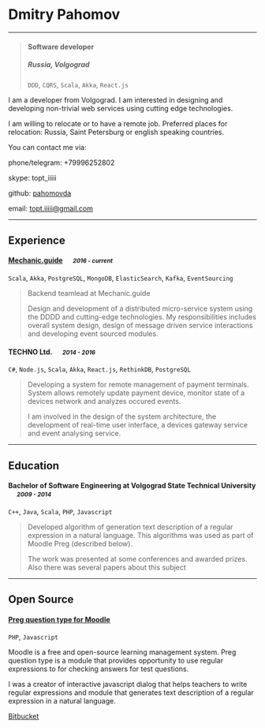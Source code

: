 # Dmitry Pahomov

---

> #### Software developer
> #####  Russia, Volgograd &emsp;
> `DDD`, `CQRS`, `Scala`, `Akka`, `React.js`

I am a developer from Volgograd. I am interested in designing and developing non-trivial web services using cutting edge technologies.

I am willing to relocate or to have a remote job. Preferred places for relocation: Russia, Saint Petersburg or english speaking countries.

You can contact me via:

phone/telegram: +79996252802

skype: topt_iiiii

github: [pahomovda](https://github.com/pahomovda)

email: 	topt.iiiii@gmail.com

---
## Experience
#### [Mechanic.guide](https://mechanic.guide) &emsp; <small>*2016 - current*</small>
`Scala`, `Akka`, `PostgreSQL`, `MongoDB`, `ElasticSearch`, `Kafka`, `EventSourcing`
> Backend teamlead at Mechanic.guide 
>
> Design and development of a distributed micro-service system using the DDDD and cutting-edge technologies. 
> My responsibilities includes overall system design, design of message driven service interactions and developing event sourced modules.

#### TECHNO Ltd. &emsp; <small>*2014 - 2016*</small>
`C#`, `Node.js`, `Scala`, `Akka`, `React.js`, `RethinkDB`, `PostgreSQL`
> Developing a system for remote management of payment terminals. System allows remotely update payment device, monitor state of a devices network and analyzes occured events.
> 
> I am involved in the design of the system architecture, the development of real-time user interface, a devices gateway service and event analysing service.

---
## Education
#### Bachelor of Software Engineering at Volgograd State Technical University &emsp; <small>*2009 - 2014*</small>
`C++`, `Java`, `Scala`, `PHP`, `Javascript `
> Developed algorithm of generation text description of a regular expression in a natural language. This algorithms was used as part of Moodle Preg (described below).
> 
> The work was presented at some conferences and awarded prizes. Also there was several papers about this subject

---
## Open Source
#### [Preg question type for Moodle](https://docs.moodle.org/31/en/Preg_question_type)

`PHP`, `Javascript `

Moodle is a free and open-source learning management system. Preg question type is a module that provides opportunity to use regular expressions to for checking answers for test questions.

I was a creator of interactive javascript dialog that helps teachers to write regular expressions and module that generates text description of a regular expression in a natural language.

[Bitbucket](https://bitbucket.org/oasychev/moodle-plugins-preg)

